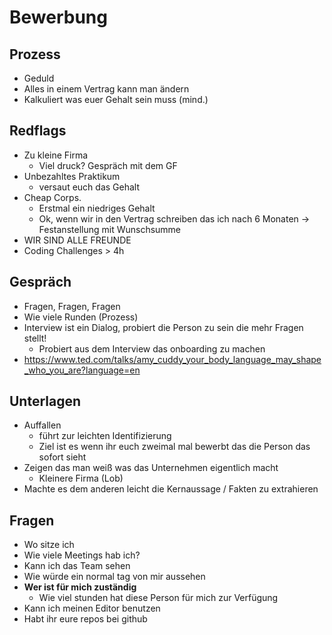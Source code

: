# Bewerbung

## Prozess
- Geduld
- Alles in einem Vertrag kann man ändern
- Kalkuliert was euer Gehalt sein muss (mind.)

## Redflags
- Zu kleine Firma
  - Viel druck? Gespräch mit dem GF
- Unbezahltes Praktikum
  - versaut euch das Gehalt
- Cheap Corps.
  - Erstmal ein niedriges Gehalt
  - Ok, wenn wir in den Vertrag schreiben das ich nach 6 Monaten -> Festanstellung mit Wunschsumme
- WIR SIND ALLE FREUNDE
- Coding Challenges > 4h

## Gespräch
- Fragen, Fragen, Fragen
- Wie viele Runden (Prozess)
- Interview ist ein Dialog, probiert die Person zu sein die mehr Fragen stellt!
  - Probiert aus dem Interview das onboarding zu machen
- https://www.ted.com/talks/amy_cuddy_your_body_language_may_shape_who_you_are?language=en

## Unterlagen
- Auffallen 
  - führt zur leichten Identifizierung 
  - Ziel ist es wenn ihr euch zweimal mal bewerbt das die Person das sofort sieht
- Zeigen das man weiß was das Unternehmen eigentlich macht
  - Kleinere Firma (Lob) 
- Machte es dem anderen leicht die Kernaussage / Fakten zu extrahieren

## Fragen
- Wo sitze ich
- Wie viele Meetings hab ich?
- Kann ich das Team sehen
- Wie würde ein normal tag von mir aussehen
- __Wer ist für mich zuständig__
  - Wie viel stunden hat diese Person für mich zur Verfügung
- Kann ich meinen Editor benutzen
- Habt ihr eure repos bei github
